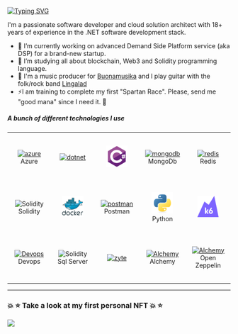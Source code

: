 [![Typing SVG](https://readme-typing-svg.demolab.com?font=Fira+Code&duration=3000&pause=500&color=F2F757&repeat=false&width=435&lines=Hi+there%2C+I'm+Luca%F0%9F%91%8B;I+always+love+to+learn+new+stuffs++%F0%9F%96%A4)](https://git.io/typing-svg)



I'm a passionate software developer and cloud solution architect with 18+ years of experience in the .NET software development stack.

- 🔭 I’m currently working on advanced Demand Side Platform service (aka DSP) for a brand-new startup.    
- 🌱 I’m studying all about blockchain, Web3 and Solidity programming language. 
- :guitar: I'm a music producer for [Buonamusika](https://www.instagram.com/buonamusika/?hl=en) and I play guitar with the folk/rock band [Lingalad](https://it.wikipedia.org/wiki/Lingalad)  
- ⚡I am training to complete my first "Spartan Race". Please, send me "good mana" since I need it. :pray:


##### A bunch of different technologies I use
<table>
  <tr>
    <td align="center" height="108" width="108">
    <a href="https://azure.microsoft.com/" target="_blank"> <img src="https://www.vectorlogo.zone/logos/microsoft_azure/microsoft_azure-icon.svg" alt="azure" width="48" height="48" /> </a>
      <br />Azure
    </td>
      <td align="center" height="108" width="108">
    <a href="https://dotnet.microsoft.com/" target="_blank"> <img src="https://upload.wikimedia.org/wikipedia/commons/thumb/7/7d/Microsoft_.NET_logo.svg/2048px-Microsoft_.NET_logo.svg.png" alt="dotnet" width="48" height="48" /> </a>
      <br />
    </td>
    <td align="center" height="108" width="108">
     <a href="https://www.w3schools.com/cs/" target="_blank"> <img src="https://raw.githubusercontent.com/devicons/devicon/master/icons/csharp/csharp-original.svg" alt="csharp" width="48" height="48" /> </a>
      <br />
    </td>
    <td align="center" height="108" width="108">
         <a href="https://www.mongodb.com" target="_blank"> <img src="https://www.vectorlogo.zone/logos/mongodb/mongodb-icon.svg" alt="mongodb"  width="48" height="48"/> </a>
      <br />MongoDb
    </td>
    <td align="center" height="108" width="108">
       <a href="https://www.redis.io" target="_blank"> <img src="https://www.vectorlogo.zone/logos/redis/redis-icon.svg" alt="redis" width="48" height="48" /> </a>
      <br />Redis
    </td>
    
  </tr>
  <tr>
    <td align="center" height="108" width="108">
      <img
        src="https://cdn.jsdelivr.net/gh/devicons/devicon/icons/solidity/solidity-original.svg"
        width="48"
        height="48"
        alt="Solidity"
      />
      <br />Solidity
    </td>
      <td align="center" height="108" width="108">
          <a href="https://www.docker.com/" target="_blank"> <img src="https://raw.githubusercontent.com/devicons/devicon/master/icons/docker/docker-original-wordmark.svg" alt="docker" width="48" height="48" /> </a>
      <br />
    </td>
    <td align="center" height="108" width="108">
     <a href="https://postman.com" target="_blank"> <img src="https://www.vectorlogo.zone/logos/getpostman/getpostman-icon.svg" alt="postman" width="48" height="48" /> </a>
      <br />Postman
    </td>
    <td align="center" height="108" width="108">
        <a href="https://www.python.org" target="_blank"> <img src="https://raw.githubusercontent.com/devicons/devicon/master/icons/python/python-original.svg" alt="python" width="48" height="48" /> </a>
      <br />Python
    </td>
    <td align="center" height="108" width="108">
     <a href="https://k6.io/" target="_blank"> <img src="https://raw.githubusercontent.com/grafana/k6/e8140190cb9126498b502b7aa1dad8c095c3fa51/assets/logo.svg" alt="k6" width="48" height="48" /> </a>
      <br />
    </td>
  </tr>
  
  <tr>
    <td align="center" height="108" width="108">
        <a href="https://azure.microsoft.com/it-it/products/devops" target="_blank"> <img src="https://cdn-dynmedia-1.microsoft.com/is/image/microsoftcorp/services_devops_pipelines-icon-80?resMode=sharp2&op_usm=1.5,0.65,15,0&wid=80&qlt=100&fmt=png-alpha&fit=constrain" alt="Devops" width="35"/> </a>
      <br />Devops
  </td>
    <td align="center" height="108" width="108">
      <img
        src="https://i.pinimg.com/originals/00/47/41/004741d0cd8e7face0e44392387ac18c.png"
        width="48"
        height="48"
        alt="Solidity"
      />
      <br />Sql Server
    </td>
    <td align="center" height="108" width="108">
    <a href="https://www.zyte.com/" target="_blank"> <img src="https://www.zyte.com/wp-content/uploads/2021/02/zyte-logo-1920.png" alt="zyte" width="80" /> </a>
      <br />
    </td>
    <td align="center" height="108" width="108">
     <a href="https://www.alchemy.com" target="_blank"> <img src="https://res.cloudinary.com/crunchbase-production/image/upload/c_lpad,h_256,w_256,f_auto,q_auto:eco,dpr_1/knid3ofzvtnf9f6ifg7t" alt="Alchemy" width="48" height="48" /> </a>
      <br />Alchemy
    </td>
       <td align="center" height="108" width="108">
     <a href="https://www.openzeppelin.com" target="_blank"> <img src="https://avatars.githubusercontent.com/u/20820676?s=280&v=4" alt="Alchemy" width="48" height="48" /> </a>
      <br />Open Zeppelin
    </td>
  </tr>
</table>

<hr/>

### 💥 ⭐ Take a look at my first personal NFT 💥 ⭐
<a href="https://opensea.io/collection/geometricshapes-v3" target="_blank">
    <img src="https://i.seadn.io/gae/OvOGfMqaV2otMDoSlXDHzRlZFx9FpenFdcBdqH7Y64de219wBT2NcwuY3rBrOilHJvzbmz8KAtmTOsxMUznnPY-uqQ8S73VPOnnI?auto=format&w=256"/>
</a>



<!--img src="https://github-readme-stats.vercel.app/api?username=nttluke&show_icons=true&title_color=fff&icon_color=79ff97&text_color=9f9f9f&bg_color=151515&hide=contribs"/>

<img src="https://github-readme-stats.vercel.app/api/top-langs/?username=nttluke&&layout=compact&title_color=fff&icon_color=79ff97&text_color=9f9f9f&bg_color=151515"/-->
